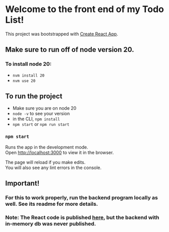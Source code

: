 # Welcome to the front end of my Todo List!

This project was bootstrapped with [Create React App](https://github.com/facebook/create-react-app).

## Make sure to run off of node version 20.

### To install node 20:
* `nvm install 20`
* `nvm use 20`


## To run the project

* Make sure you are on node 20
* `node -v` to see your version
* in the CLI, `npm install`
* `npm start` or `npm run start`

### `npm start`

Runs the app in the development mode.\
Open [http://localhost:3000](http://localhost:3000) to view it in the browser.

The page will reload if you make edits.\
You will also see any lint errors in the console.

## Important!

### For this to work properly, run the backend program locally as well. See its readme for more details.

### Note: The React code is published [here](https://matthew-baier-todo-list-i6jgpgsxs-matthew-baiers-projects.vercel.app/), but the backend with in-memory db was never published.